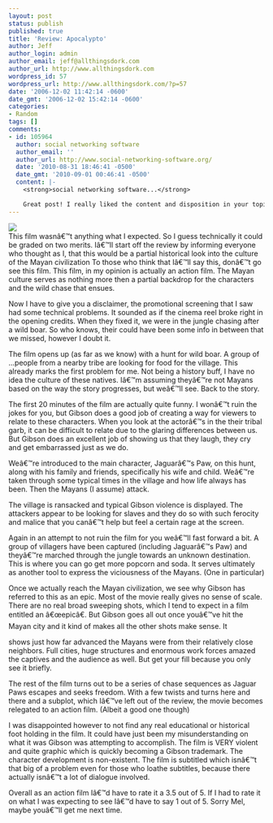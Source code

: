 ```yaml
---
layout: post
status: publish
published: true
title: 'Review: Apocalypto'
author: Jeff
author_login: admin
author_email: jeff@allthingsdork.com
author_url: http://www.allthingsdork.com
wordpress_id: 57
wordpress_url: http://www.allthingsdork.com/?p=57
date: '2006-12-02 11:42:14 -0600'
date_gmt: '2006-12-02 15:42:14 -0600'
categories:
- Random
tags: []
comments:
- id: 105964
  author: social networking software
  author_email: ''
  author_url: http://www.social-networking-software.org/
  date: '2010-08-31 18:46:41 -0500'
  date_gmt: '2010-09-01 00:46:41 -0500'
  content: |-
    <strong>social networking software...</strong>

    Great post! I really liked the content and disposition in your topic!...
---
```

<p><img align="left" src="http://www.allthingsdork.com/images/apocalypto.jpg" /><br />
This film wasn&acirc;&euro;&trade;t anything what I expected. So I guess technically it could be graded on two merits. I&acirc;&euro;&trade;ll start off the review by informing everyone who thought as I, that this would be a partial historical look into the culture of the Mayan civilization To those who think that I&acirc;&euro;&trade;ll say this, don&acirc;&euro;&trade;t go see this film. This film, in my opinion is actually an action film. The Mayan culture serves as nothing more then a partial backdrop for the characters and the wild chase that ensues.</p>
<p>Now I have to give you a disclaimer, the promotional screening that I saw had some technical problems. It sounded as if the cinema reel broke right in the opening credits. When they fixed it, we were in the jungle chasing after a wild boar. So who knows, their could have been some info in between that we missed, however I doubt it.</p>
<p>The film opens up (as far as we know) with a hunt for wild boar. A group of ...people from a nearby tribe are looking for food for the village. This already marks the first problem for me. Not being a history buff, I have no idea the culture of these natives. I&acirc;&euro;&trade;m assuming they&acirc;&euro;&trade;re not Mayans based on the way the story progresses, but we&acirc;&euro;&trade;ll see. Back to the story.</p>
<p>The first 20 minutes of the film are actually quite funny. I won&acirc;&euro;&trade;t ruin the jokes for you, but Gibson does a good job of creating a way for viewers to relate to these characters. When you look at the actor&acirc;&euro;&trade;s in the their tribal garb, it can be difficult to relate due to the glaring differences between us. But Gibson does an excellent job of showing us that they laugh, they cry and get embarrassed just as we do.</p>
<p>We&acirc;&euro;&trade;re introduced to the main character, Jaguar&acirc;&euro;&trade;s Paw, on this hunt, along with his family and friends, specifically his wife and child. We&acirc;&euro;&trade;re taken through some typical times in the village and how life always has been. Then the Mayans (I assume) attack.</p>
<p>The village is ransacked and typical Gibson violence is displayed. The attackers appear to be looking for slaves and they do so with such ferocity and malice that you can&acirc;&euro;&trade;t help but feel a certain rage at the screen.</p>
<p>Again in an attempt to not ruin the film for you we&acirc;&euro;&trade;ll fast forward a bit. A group of villagers have been captured (including Jaguar&acirc;&euro;&trade;s Paw) and they&acirc;&euro;&trade;re marched through the jungle towards an unknown destination. This is where you can go get more popcorn and soda. It serves ultimately as another tool to express the viciousness of the Mayans. (One in particular)</p>
<p>Once we actually reach the Mayan civilization, we see why Gibson has referred to this as an epic. Most of the movie really gives no sense of scale. There are no real broad sweeping shots, which I tend to expect in a film entitled an &acirc;&euro;&oelig;epic&acirc;&euro;. But Gibson goes all out once you&acirc;&euro;&trade;ve hit the Mayan city and it kind of makes all the other shots make sense. It</p>
<p>shows just how far advanced the Mayans were from their relatively close neighbors. Full cities, huge structures and enormous work forces amazed the captives and the audience as well. But get your fill because you only see it briefly.</p>
<p>The rest of the film turns out to be a series of chase sequences as Jaguar Paws escapes and seeks freedom. With a few twists and turns here and there and a subplot, which I&acirc;&euro;&trade;ve left out of the review, the movie becomes relegated to an action film. (Albeit a good one though)</p>
<p>I was disappointed however to not find any real educational or historical foot holding in the film. It could have just been my misunderstanding on what it was Gibson was attempting to accomplish. The film is VERY violent and quite graphic which is quickly becoming a Gibson trademark. The character development is non-existent. The film is subtitled which isn&acirc;&euro;&trade;t that big of a problem even for those who loathe subtitles, because there actually isn&acirc;&euro;&trade;t a lot of dialogue involved.</p>
<p>Overall as an action film I&acirc;&euro;&trade;d have to rate it a 3.5 out of 5. If I had to rate it on what I was expecting to see I&acirc;&euro;&trade;d have to say 1 out of 5. Sorry Mel, maybe you&acirc;&euro;&trade;ll get me next time.</p>
